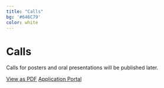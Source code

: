 ```yaml
---
title: "Calls"
bg: '#646C79'
color: white
---
```

# Calls

Calls for posters and oral presentations will be published later.

<div>
<a href="docs/xxx.pdf" class="btn vspace btn-dark btn-lg mr-1" role="button">View as PDF</a>
<a href="https://forms.gle/Yf7m4unNjkNcoUta6" class="btn vspace btn-success btn-lg mr-1" role="button"><i class="fa fa-arrow-right" aria-hidden="true"></i> Application Portal</a>
</div>
